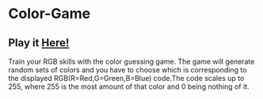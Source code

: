 # Color-Game
## Play it <a href="https://davidkitz.github.io/Color-Game/"> Here! </a>
Train your RGB skills with the color guessing game. The game will generate random sets of colors and you have to choose which is corresponding to the displayed RGB(R=Red,G=Green,B=Blue) code.The code scales up to 255, where 255 is the most amount of that color and 0 being nothing of it.

